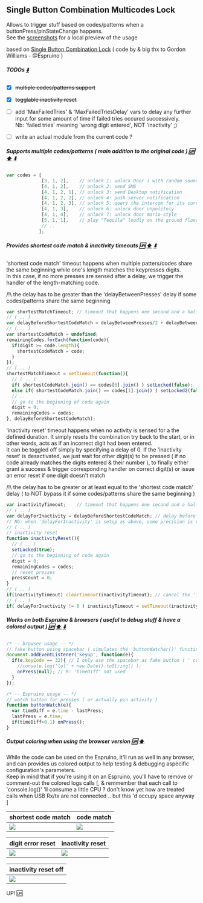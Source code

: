 Single Button Combination Multicodes Lock
-----------------------------------------

Allows to trigger stuff based on codes/patterns when a buttonPress/pinStateChange happens.  
See the [screenshots](#output-coloring-when-using-the-browser-version--up-arrow_up) for a local preview of the usage  

based on [Single Button Combination Lock](http://www.espruino.com/Single+Button+Combination+Lock) ( code by & big thx to Gordon Williams - @Espruino )

##### TODOs [:arrow_down:](#supports-multiple-codespatterns--main-addition-to-the-original-code--up-arrow_up-arrow_down) 
- [x] ~~multiple codes/patterns support~~
- [x] ~~togglable inactivity reset~~
- [ ] add 'MaxFailedTries' & 'MaxFailedTriesDelay' vars to delay any further input for some amount of time if <n> failed tries occured successively.  
Nb: 'failed tries' meaning 'wrong digit entered', NOT 'inactivity' ;)
- [ ] write an actual module from the current code ?
  

##### Supports multiple codes/patterns ( main addition to the original code ) [:up:](#single-button-combination-multicodes-lock) [:arrow_up:](#todos-arrow_down) [:arrow_down:](#provides-shortest-code-match---inactivity-timeouts-up--arrow_up-arrow_down) 
```javascript
var codes = [ 
             [3, 1, 2],    // unlock 1: unlock Door ( with random sound )
             [4, 1, 2],    // unlock 2: send SMS
             [4, 1, 2, 1], // unlock 3: send Desktop notification
             [4, 1, 2, 2], // unlock 4: push server notification
             [4, 1, 2, 3], // unlock 5: query the intercom for its current setup params/states ( .. )
             [4, 1, 3],    // unlock 6: unlock door unpolitely
             [4, 1, 4],    // unlock 7: unlock door mario-style
             [5, 1, 1],    // play "Tequila" loudly on the ground floor through the intercom speakers ;P
             // ..
            ];
```

##### Provides shortest code match  & inactivity timeouts [:up:](#single-button-combination-multicodes-lock)  [:arrow_up:](#supports-multiple-codespatterns--main-addition-to-the-original-code--up-arrow_up-arrow_down) [:arrow_down:](#works-on-both-espruino--browsers--useful-to-debug-stuff--have-a-colored-output---up-arrow_up-arrow_down) 
'shortest code match' timeout happens when multiple patters/codes share the same beginning while one's length matches the keypresses digits.  
In this case, if no more presses are sensed after a delay, we trigger the handler of the length-matching code.  
  
/!\ the delay has to be greater than the 'delayBetweenPresses' delay if some codes/patterns share the same beginning
```javascript
var shortestMatchTimeout; // timeout that happens one second and a half after a shortestCodeMatch is found
// ( .. )
var delayBeforeShortestCodeMatch = delayBetweenPresses/2 + delayBetweenPresses; // delay before shortest code match autoselect ( R: has to be bigger than the delay between presses ! )
// ( .. )
var shortestCodeMatch = undefined;
remainingCodes.forEach(function(code){
  if(digit >= code.length){
    shortestCodeMatch = code;
  }
});
// ( .. )
shortestMatchTimeout = setTimeout(function(){
  // ( .. )
  if( shortestCodeMatch.join() == codes[0].join() ) setLocked(false);
  else if( shortestCodeMatch.join() == codes[1].join() ) setLocked2(false);
  // ..
  // go to the beginning of code again
  digit = 0;
  remainingCodes = codes;
}, delayBeforeShortestCodeMatch);
```

'inactivity reset' timeout happens when no activity is sensed for a the defined duration.
It simply resets the combination try back to the start, or in other words, acts as if an incorrect digit had been entered.  
It can be toggled off simply by specifying a delay of 0.
If the 'inactivity reset' is desactivated, we just wait for other digit(s) to be pressed ( if no code already matches the digits entered & their number ), to finally either grant a success & trigger corresponding handler on correct digit(s) or issue an error reset if one digit doesn't match  

/!\ the delay has to be greater or at least equal to the 'shortest code match' delay ( to NOT bypass it if some codes/patterns share the same beginning  )
```javascript
var inactivityTimeout;    // timeout that happens one second and a half after no input if the above is undefined
// ( .. )
var delayForInactivity = delayBeforeShortestCodeMatch; // delay before inactivity reset ( R: set to 0 to NOT use 'inactivity reset', ex: to play a validation after each digit entered .. scaling notes ? )
// Nb: when 'delayForInactivity' is setup as above, some precision is required for typing the code: one more half-second after a press 'd cancel them entirely ;p
// ( .. )
// inactivity reset
function inactivityReset(){
  // ( .. )
  setLocked(true);
  // go to the beginning of code again
  digit = 0;
  remainingCodes = codes;
  // reset presses
  pressCount = 0;
}
// ( .. )
if(inactivityTimeout) clearTimeout(inactivityTimeout); // cancel the 'inactivity reset' that may be pending
// ( .. )
if( delayForInactivity != 0 ) inactivityTimeout = setTimeout(inactivityReset, delayForInactivity);
```

##### Works on both Espruino & browsers ( useful to debug stuff & have a colored output )  [:up:](#single-button-combination-multicodes-lock) [:arrow_up:](#provides-shortest-code-match---inactivity-timeouts-up--arrow_up-arrow_down) [:arrow_down:](#output-coloring-when-using-the-browser-version--up-arrow_up) 
```javascript
/* -- browser usage -- */
// fake button using spacebar ( simulates the 'buttonWatcher()' function in Espruino )
document.addEventListener('keyup', function(e){ 
  if(e.keyCode == 32){ // I only use the spacebar as fake button ( ' could have used the whole keyboard .. )
    //console.log('lol' + new Date().toString() );
    onPress(null); // R: 'timeDiff' not used
  } 
});

/* -- Espruino usage -- */
// watch button for presses ( or actually pin activity )
function buttonWatch(e){
  var timeDiff = e.time - lastPress;
  lastPress = e.time;
  if(timeDiff>0.1) onPress();
}
```
  
##### Output coloring when using the browser version  [:up:](#single-button-combination-multicodes-lock) [:arrow_up:](#works-on-both-espruino--browsers--useful-to-debug-stuff--have-a-colored-output---up-arrow_up-arrow_down)
While the code can be used on the Espruino, it'll run as well in any browser, and can provides us colored output to help testing & debugging aspecific configuration's parameters.  
Keep in mind that if you're using it on an Espruino, you'll have to remove or comment-out the colored logs calls [, & remmember that each call to 'console.log()' 'll consume a little CPU ? don't know yet how are treated calls when USB Rx/tx are not connected .. but this 'd occupy space anyway ]  

| shortest code match | code match |
|------------|------------|
|<img src="http://stephaneadamgarnier.com/SingleButtonCombinationMulticodesLock/espruino_SingleButtonCombinationLock_onSteroids_browserColoredLogs1.png">|<img src="http://stephaneadamgarnier.com/SingleButtonCombinationMulticodesLock/espruino_SingleButtonCombinationLock_onSteroids_browserColoredLogs2.png">|  

| digit error reset | inactivity reset |
|------------|------------|
|<img src="http://stephaneadamgarnier.com/SingleButtonCombinationMulticodesLock/espruino_SingleButtonCombinationLock_onSteroids_browserColoredLogs3.png">|<img src="http://stephaneadamgarnier.com/SingleButtonCombinationMulticodesLock/espruino_SingleButtonCombinationLock_onSteroids_browserColoredLogs4.png">|  
  
| inactivity reset off |
|------------|
|<img src="http://stephaneadamgarnier.com/SingleButtonCombinationMulticodesLock/espruino_SingleButtonCombinationLock_onSteroids_browserColoredLogs5.png">|  

UP! [:up:](#single-button-combination-multicodes-lock)
